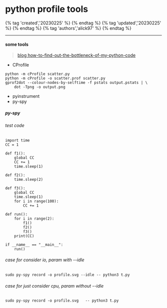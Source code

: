 # python profile tools

{% tag 'created','20230225' %} {% endtag %} {% tag 'updated','20230225' %} {% endtag %} {% tag 'authors','alick97' %} {% endtag %}

---

#### some tools
> [blog how-to-find-out-the-bottleneck-of-my-python-code](https://towardsdatascience.com/how-to-find-out-the-bottleneck-of-my-python-code-46383d8ef9f)
- CProfile
``` 
python -m cProfile scatter.py
python -m cProfile -o scatter.prof scatter.py
gprof2dot --colour-nodes-by-selftime -f pstats output.pstats | \
    dot -Tpng -o output.png
```
- pyinstrument
- py-spy

##### py-spy

###### test code

```
import time
CC = 1

def f1():
    global CC
    CC += 1
    time.sleep(1)

def f2():
    time.sleep(2)

def f3():
    global CC
    time.sleep(1)
    for i in range(100):
        CC += 1

def run():
    for i in range(2):
        f1()
        f2()
        f3()
    print(CC)

if __name__ == "__main__":
    run()

```

###### case for consider io, param with --idle

    sudo py-spy record -o profile.svg --idle -- python3 t.py 

###### case for just consider cpu, param without --idle

    sudo py-spy record -o profile.svg   -- python3 t.py 

